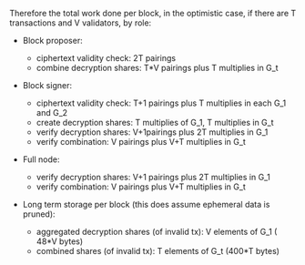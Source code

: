 Therefore the total work done per block, in the optimistic case, if there are T transactions and V validators, by role:

*  Block proposer:
   * ciphertext validity check: 2T pairings
   * combine decryption shares: T*V pairings plus T multiplies in G_t 

* Block signer: 

  * ciphertext validity check: T+1 pairings plus T multiplies in each G_1 and G_2
  * create decryption shares: T multiplies of G_1, T multiplies in G_t
  *  verify decryption shares: V+1pairings plus 2T multiplies in G_1
  *  verify combination: V pairings plus V+T multiplies in G_t

* Full node: 

  *  verify decryption shares: V+1 pairings plus 2T multiplies in G_1
  *  verify combination: V pairings plus V+T multiplies in G_t 

* Long term storage per block (this does assume ephemeral data is pruned):

  *  aggregated decryption shares (of invalid tx):  V elements of G_1 ( 48*V bytes)
  *  combined shares (of invalid tx): T elements of G_t (400*T bytes)